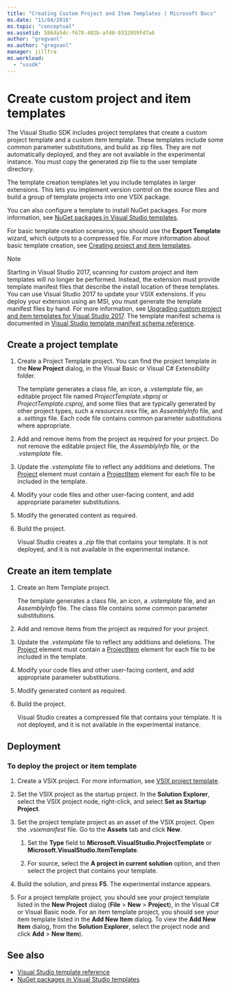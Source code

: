 ```yaml
---
title: "Creating Custom Project and Item Templates | Microsoft Docs"
ms.date: "11/04/2016"
ms.topic: "conceptual"
ms.assetid: 586da5dc-f678-402b-afd0-0332959fd7a6
author: "gregvanl"
ms.author: "gregvanl"
manager: jillfra
ms.workload:
  - "vssdk"
---
```

# Create custom project and item templates

The Visual Studio SDK includes project templates that create a custom project template and a custom item template. These templates include some common parameter substitutions, and build as zip files. They are not automatically deployed, and they are not available in the experimental instance. You must copy the generated zip file to the user template directory.

The template creation templates let you include templates in larger extensions. This lets you implement version control on the source files and build a group of template projects into one VSIX package.

You can also configure a template to install NuGet packages. For more information, see [NuGet packages in Visual Studio templates](/nuget/visual-studio-extensibility/visual-studio-templates).

For basic template creation scenarios, you should use the **Export Template** wizard, which outputs to a compressed file. For more information about basic template creation, see [Creating project and item templates](../ide/creating-project-and-item-templates.md).

> [!NOTE]
> Starting in Visual Studio 2017, scanning for custom project and item templates will no longer be performed. Instead, the extension must provide template manifest files that describe the install location of these templates. You can use Visual Studio 2017 to update your VSIX extensions. If you deploy your extension using an MSI, you must generate the template manifest files by hand. For more information, see [Upgrading custom project and item templates for Visual Studio 2017](../extensibility/upgrading-custom-project-and-item-templates-for-visual-studio-2017.md). The template manifest schema is documented in [Visual Studio template manifest schema reference](../extensibility/visual-studio-template-manifest-schema-reference.md).

## Create a project template

1.  Create a Project Template project. You can find the project template in the **New Project** dialog, in the Visual Basic or Visual C# *Extensibility* folder.

     The template generates a class file, an icon, a *.vstemplate* file, an editable project file named *ProjectTemplate.vbproj* or *ProjectTemplate.csproj*, and some files that are typically generated by other project types, such a *resources.resx* file, an *AssemblyInfo* file, and a *.settings* file. Each code file contains common parameter substitutions where appropriate.

2.  Add and remove items from the project as required for your project. Do not remove the editable project file, the *AssemblyInfo* file, or the *.vstemplate* file.

3.  Update the *.vstemplate* file to reflect any additions and deletions. The [Project](../extensibility/project-element-visual-studio-templates.md) element must contain a [ProjectItem](../extensibility/projectitem-element-visual-studio-item-templates.md) element for each file to be included in the template.

4.  Modify your code files and other user-facing content, and add appropriate parameter substitutions.

5.  Modify the generated content as required.

6.  Build the project.

     Visual Studio creates a *.zip* file that contains your template. It is not deployed, and it is not available in the experimental instance.

## Create an item template

1.  Create an Item Template project.

     The template generates a class file, an icon, a *.vstemplate* file, and an *AssemblyInfo* file. The class file contains some common parameter substitutions.

2.  Add and remove items from the project as required for your project.

3.  Update the *.vstemplate* file to reflect any additions and deletions. The [Project](../extensibility/project-element-visual-studio-templates.md) element must contain a [ProjectItem](../extensibility/projectitem-element-visual-studio-item-templates.md) element for each file to be included in the template.

4.  Modify your code files and other user-facing content, and add appropriate parameter substitutions.

5.  Modify generated content as required.

6.  Build the project.

     Visual Studio creates a compressed file that contains your template. It is not deployed, and it is not available in the experimental instance.

## Deployment

### To deploy the project or item template

1.  Create a VSIX project. For more information, see [VSIX project template](../extensibility/vsix-project-template.md).

2.  Set the VSIX project as the startup project. In the **Solution Explorer**, select the VSIX project node, right-click, and select **Set as Startup Project**.

3.  Set the project template project as an asset of the VSIX project. Open the *.vsixmanifest* file. Go to the **Assets** tab and click **New**.

    1.  Set the **Type** field to **Microsoft.VisualStudio.ProjectTemplate** or **Microsoft.VisualStudio.ItemTemplate**.

    2.  For source, select the **A project in current solution** option, and then select the project that contains your template.

4.  Build the solution, and press **F5**. The experimental instance appears.

5.  For a project template project, you should see your project template listed in the **New Project** dialog (**File** > **New** > **Project**), in the Visual C# or Visual Basic node. For an item template project, you should see your item template listed in the **Add New Item** dialog. To view the **Add New Item** dialog, from the **Solution Explorer**, select the project node and click **Add** > **New Item**).

## See also

- [Visual Studio template reference](../ide/creating-project-and-item-templates.md)
- [NuGet packages in Visual Studio templates](/nuget/visual-studio-extensibility/visual-studio-templates)
